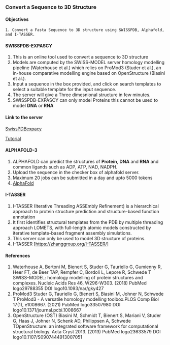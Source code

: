 ### Convert a Sequence to 3D Structure

#### Objectives
```
1. Convert a Fasta Sequence to 3D structure using SWISSPDB, Alphafold, and I-TASSER.
```


#### SWISSPDB-EXPASCY
1. This is an online tool used to convert a sequence to 3D structure
2. Models are computed by the SWISS-MODEL server homology modelling pipeline (Waterhouse et al.) which relies on ProMod3 (Studer et al.), an in-house comparative modelling engine based on OpenStructure (Biasini et al.).
3. Input a sequence in the box provided, and click on search templates to select a suitable template for the input sequence.
4. The server will give a Three dimesnional structure in few minutes.
5. SWISSPDB-EXPASCY can only model Proteins this cannot be used to model **DNA** or **RNA**
#### Link to the server
 [SwissPDBexpacy](https://swissmodel.expasy.org/interactive)
 
 [Tutorial](https://swissmodel.expasy.org/docs/examples)


 #### ALPHAFOLD-3
 1. ALPHAFOLD can predict the structures of **Protein**, **DNA** and **RNA** and common ligands such as ADP, ATP, NAD, NADPH.
 2. Upload the sequence in the checker box of alphafold server.
 3. Maximum 20 jobs can be submitted in a day and upto 5000 tokens
 4. [AlphaFold](https://alphafoldserver.com/)

#### I-TASSER
1. I-TASSER (Iterative Threading ASSEmbly Refinement) is a hierarchical approach to protein structure prediction and structure-based function annotation
2. It first identifies structural templates from the PDB by multiple threading approach LOMETS, with full-length atomic models constructed by iterative template-based fragment assembly simulations.
3. This server can only be used to model 3D structure of proteins.
4. I-TASSER [https://zhanggroup.org/I-TASSER/]
    
 












#### References
1. Waterhouse A, Bertoni M, Bienert S, Studer G, Tauriello G, Gumienny R, Heer FT, de Beer TAP, Rempfer C, Bordoli L, Lepore R, Schwede T
SWISS-MODEL: homology modelling of protein structures and complexes. Nucleic Acids Res 46, W296-W303. (2018) PubMed logo29788355 DOI logo10.1093/nar/gky427
2. ProMod3 Studer G, Tauriello G, Bienert S, Biasini M, Johner N, Schwede T ProMod3 - A versatile homology modelling toolbox.PLOS Comp Biol 17(1), e1008667. (2021)
PubMed logo33507980 DOI logo10.1371/journal.pcbi.1008667
3. OpenStructure (OST) Biasini M, Schmidt T, Bienert S, Mariani V, Studer G, Haas J, Johner N, Schenk AD, Philippsen A, Schwede TOpenStructure: an integrated software framework for computational structural biology. Acta Cryst 2013. (2013) PubMed logo23633579 DOI logo10.1107/S0907444913007051
